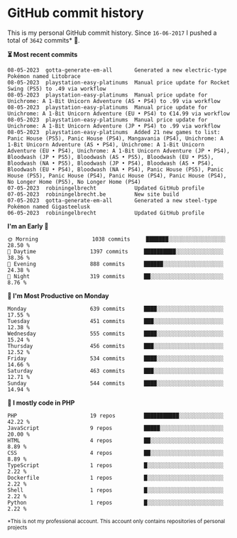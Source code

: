 # GitHub commit history
This is my personal GitHub commit history. Since <!--START_SECTION:first-commit-date-->`16-06-2017`<!--END_SECTION:first-commit-date--> I pushed a total of <!--START_SECTION:total-commit-count-->`3642`<!--END_SECTION:total-commit-count--> commits* 🎉.

<!--START_SECTION:most-recent-commits-->
**⏳ Most recent commits**
                                        
```text
08-05-2023  gotta-generate-em-all       Generated a new electric-type Pokémon named Litobrace
08-05-2023  playstation-easy-platinums  Manual price update for Rocket Swing (PS5) to .49 via workflow
08-05-2023  playstation-easy-platinums  Manual price update for Unichrome: A 1-Bit Unicorn Adventure (AS • PS4) to .99 via workflow
08-05-2023  playstation-easy-platinums  Manual price update for Unichrome: A 1-Bit Unicorn Adventure (EU • PS4) to €14.99 via workflow
08-05-2023  playstation-easy-platinums  Manual price update for Unichrome: A 1-Bit Unicorn Adventure (JP • PS4) to .99 via workflow
08-05-2023  playstation-easy-platinums  Added 21 new games to list: Panic House (PS5), Panic House (PS4), Mangavania (PS4), Unichrome: A 1-Bit Unicorn Adventure (AS • PS4), Unichrome: A 1-Bit Unicorn Adventure (EU • PS4), Unichrome: A 1-Bit Unicorn Adventure (JP • PS4), Bloodwash (JP • PS5), Bloodwash (AS • PS5), Bloodwash (EU • PS5), Bloodwash (NA • PS5), Bloodwash (JP • PS4), Bloodwash (AS • PS4), Bloodwash (EU • PS4), Bloodwash (NA • PS4), Panic House (PS5), Panic House (PS5), Panic House (PS4), Panic House (PS4), Panic House (PS4), No Longer Home (PS5), No Longer Home (PS4)
07-05-2023  robiningelbrecht            Updated GitHub profile
07-05-2023  robiningelbrecht.be         New site build
07-05-2023  gotta-generate-em-all       Generated a new steel-type Pokémon named Gigasteelusk
06-05-2023  robiningelbrecht            Updated GitHub profile
```
<!--END_SECTION:most-recent-commits-->  

<!--START_SECTION:commits-per-day-time-->
**I&#039;m an Early 🐤**

```text
🌞 Morning                 1038 commits     ███████░░░░░░░░░░░░░░░░░░   28.50 %
🌆 Daytime                 1397 commits     ██████████░░░░░░░░░░░░░░░   38.36 %
🌃 Evening                 888 commits      ██████░░░░░░░░░░░░░░░░░░░   24.38 %
🌙 Night                   319 commits      ██░░░░░░░░░░░░░░░░░░░░░░░   8.76 %
```
<!--END_SECTION:commits-per-day-time-->  

<!--START_SECTION:commits-per-weekday-->
**📅 I&#039;m Most Productive on Monday**

```text
Monday                    639 commits      ████░░░░░░░░░░░░░░░░░░░░░   17.55 %
Tuesday                   451 commits      ███░░░░░░░░░░░░░░░░░░░░░░   12.38 %
Wednesday                 555 commits      ████░░░░░░░░░░░░░░░░░░░░░   15.24 %
Thursday                  456 commits      ███░░░░░░░░░░░░░░░░░░░░░░   12.52 %
Friday                    534 commits      ████░░░░░░░░░░░░░░░░░░░░░   14.66 %
Saturday                  463 commits      ███░░░░░░░░░░░░░░░░░░░░░░   12.71 %
Sunday                    544 commits      ████░░░░░░░░░░░░░░░░░░░░░   14.94 %
```
<!--END_SECTION:commits-per-weekday-->  

<!--START_SECTION:repos-per-language-->
**💬 I mostly code in PHP**

```text
PHP                       19 repos         ███████████░░░░░░░░░░░░░░   42.22 %
JavaScript                9 repos          █████░░░░░░░░░░░░░░░░░░░░   20.00 %
HTML                      4 repos          ██░░░░░░░░░░░░░░░░░░░░░░░   8.89 %
CSS                       4 repos          ██░░░░░░░░░░░░░░░░░░░░░░░   8.89 %
TypeScript                1 repos          █░░░░░░░░░░░░░░░░░░░░░░░░   2.22 %
Dockerfile                1 repos          █░░░░░░░░░░░░░░░░░░░░░░░░   2.22 %
Shell                     1 repos          █░░░░░░░░░░░░░░░░░░░░░░░░   2.22 %
Python                    1 repos          █░░░░░░░░░░░░░░░░░░░░░░░░   2.22 %
```
<!--END_SECTION:repos-per-language-->  

<sub>*This is not my professional account. This account only contains repositories of personal projects</sub>
